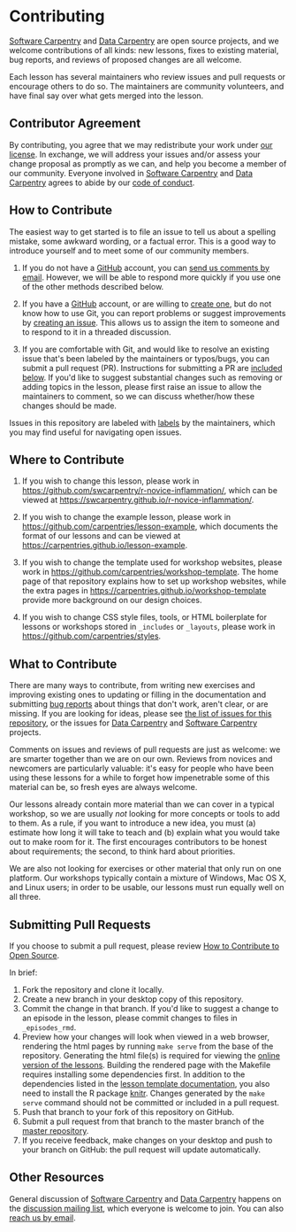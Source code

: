 # Contributing

[Software Carpentry][swc-site] and [Data Carpentry][dc-site] are open source 
projects, and we welcome contributions of all kinds: new lessons,
fixes to existing material,
bug reports,
and reviews of proposed changes are all welcome.

Each lesson has several maintainers who review issues and pull requests
or encourage others to do so.
The maintainers are community volunteers,
and have final say over what gets merged into the lesson.

## Contributor Agreement

By contributing,
you agree that we may redistribute your work under [our license](LICENSE.md).
In exchange,
we will address your issues and/or assess your change proposal as promptly as 
we can, and help you become a member of our community.
Everyone involved in [Software Carpentry][swc-site] and 
[Data Carpentry][dc-site] agrees to abide by our 
[code of conduct](CODE_OF_CONDUCT.md).

## How to Contribute

The easiest way to get started is to file an issue
to tell us about a spelling mistake,
some awkward wording,
or a factual error.
This is a good way to introduce yourself
and to meet some of our community members.

1.  If you do not have a [GitHub][github] account,
    you can [send us comments by email][contact].
    However, we will be able to respond more quickly if you use one of the other 
    methods described below.

2.  If you have a [GitHub][github] account,
    or are willing to [create one][github-join],
    but do not know how to use Git,
    you can report problems or suggest improvements by [creating an issue][issues].
    This allows us to assign the item to someone
    and to respond to it in a threaded discussion.

3.  If you are comfortable with Git,
    and would like to resolve an existing issue that's been labeled by the 
    maintainers or typos/bugs, you can submit a pull request (PR). Instructions for 
    submitting a PR are [included below](#submitting-pull-requests). 
    If you'd like to suggest substantial changes such as removing or adding topics 
    in the lesson, please first raise an issue to allow the maintainers to comment, 
    so we can discuss whether/how these changes should be made.

Issues in this repository are labeled with [labels](../../labels) by the 
maintainers, which you may find useful for navigating open issues.


## Where to Contribute

1.  If you wish to change this lesson,
    please work in <https://github.com/swcarpentry/r-novice-inflammation/>,
    which can be viewed at <https://swcarpentry.github.io/r-novice-inflammation/>.

2.  If you wish to change the example lesson,
    please work in <https://github.com/carpentries/lesson-example>,
    which documents the format of our lessons
    and can be viewed at <https://carpentries.github.io/lesson-example>.

3.  If you wish to change the template used for workshop websites,
    please work in <https://github.com/carpentries/workshop-template>.
    The home page of that repository explains how to set up workshop websites,
    while the extra pages in <https://carpentries.github.io/workshop-template>
    provide more background on our design choices.

4.  If you wish to change CSS style files, tools,
    or HTML boilerplate for lessons or workshops stored in `_includes` or 
    `_layouts`, please work in <https://github.com/carpentries/styles>.

## What to Contribute

There are many ways to contribute,
from writing new exercises and improving existing ones
to updating or filling in the documentation
and submitting [bug reports][issues]
about things that don't work, aren't clear, or are missing.
If you are looking for ideas,
please see [the list of issues for this repository][issues],
or the issues for [Data Carpentry][dc-issues]
and [Software Carpentry][swc-issues] projects.

Comments on issues and reviews of pull requests are just as welcome:
we are smarter together than we are on our own.
Reviews from novices and newcomers are particularly valuable:
it's easy for people who have been using these lessons for a while
to forget how impenetrable some of this material can be,
so fresh eyes are always welcome.

Our lessons already contain more material than we can cover in a typical 
workshop, so we are usually *not* looking for more concepts or tools to add to 
them. 
As a rule, if you want to introduce a new idea,
you must (a) estimate how long it will take to teach
and (b) explain what you would take out to make room for it.
The first encourages contributors to be honest about requirements;
the second, to think hard about priorities.

We are also not looking for exercises or other material that only run on one 
platform. Our workshops typically contain a mixture of Windows, Mac OS X, and 
Linux users; in order to be usable, our lessons must run equally well on all 
three.

## Submitting Pull Requests

If you choose to submit a pull request, please review
[How to Contribute to Open Source][how-contribute].

In brief:

1. Fork the repository and clone it locally.
2. Create a new branch in your desktop copy of this repository.
3. Commit the change in that branch. If you'd like to suggest a change to an 
episode in the lesson, please commit changes to files in `_episodes_rmd`.
4. Preview how your changes will look when viewed in a web browser, rendering 
the html pages by running `make serve` from the base of the repository. 
Generating the html file(s) is required for viewing the
[online version of the lessons][online].
Building the rendered page with the Makefile requires installing some 
dependencies first. In addition to the dependencies listed in the 
[lesson template documentation][dependencies], you also need to install the R
package [knitr][]. Changes generated by the `make serve` command should not be 
committed or included in a pull request. 
5. Push that branch to your fork of this repository on GitHub.
6. Submit a pull request from that branch to the master branch of the 
[master repository][repo].
7. If you receive feedback, make changes on your desktop and push to your 
branch on GitHub: the pull request will update automatically.

## Other Resources

General discussion of [Software Carpentry][swc-site] and 
[Data Carpentry][dc-site] happens on the 
[discussion mailing list][discuss-list], which everyone is welcome to join.
You can also [reach us by email][contact].

[contact]: mailto:admin@software-carpentry.org
[dependencies]: https://github.com/carpentries/lesson-example#dependencies
[dc-issues]: https://github.com/issues?q=user%3Adatacarpentry
[dc-lessons]: http://datacarpentry.org/lessons/
[dc-site]: http://datacarpentry.org/
[discuss-list]: https://carpentries.topicbox.com/groups/discuss
[github]: http://github.com
[github-join]: https://github.com/join
[how-contribute]: https://opensource.guide/how-to-contribute/#opening-a-pull-request
[issues]: https://github.com/swcarpentry/r-novice-inflammation/issues/
[repo]: https://github.com/swcarpentry/r-novice-inflammation/
[swc-issues]: https://github.com/issues?q=user%3Aswcarpentry
[swc-lessons]: http://software-carpentry.org/lessons/
[swc-site]: http://software-carpentry.org/
[knitr]: https://cran.r-project.org/package=knitr
[online]: http://swcarpentry.github.io/r-novice-inflammation/
